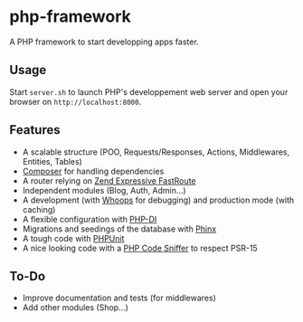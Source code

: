 # php-framework

A PHP framework to start developping apps faster.

## Usage

Start `server.sh` to launch PHP's developpement web server and open your browser on `http://localhost:8000`.

## Features

- A scalable structure (POO, Requests/Responses, Actions, Middlewares, Entities, Tables)
- [Composer](https://github.com/composer/composer) for handling dependencies
- A router relying on [Zend Expressive FastRoute](https://github.com/zendframework/zend-expressive-fastroute)
- Independent modules (Blog, Auth, Admin...)
- A development (with [Whoops](https://github.com/filp/whoops) for debugging) and production mode (with caching) 
- A flexible configuration with [PHP-DI](https://github.com/PHP-DI/PHP-DI)
- Migrations and seedings of the database with [Phinx](https://github.com/cakephp/phinx)
- A tough code with [PHPUnit](https://github.com/sebastianbergmann/phpunit)
- A nice looking code with a [PHP Code Sniffer](https://github.com/squizlabs/PHP_CodeSniffer) to respect PSR-15

## To-Do

- Improve documentation and tests (for middlewares)
- Add other modules (Shop...)
